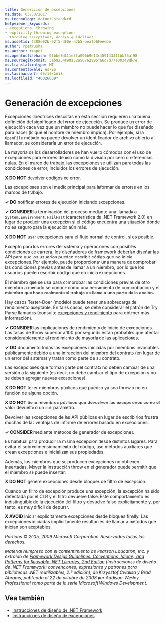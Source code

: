 ```yaml
---
title: Generación de excepciones
ms.date: 03/30/2017
ms.technology: dotnet-standard
helpviewer_keywords:
- exceptions, throwing
- explicitly throwing exceptions
- throwing exceptions, design guidelines
ms.assetid: 5388e02b-52f5-460e-a2b5-eeafe60eeebe
author: rpetrusha
ms.author: ronpet
ms.openlocfilehash: 9fbbe84811e3fa096b9e13c459143311bb75a198
ms.sourcegitcommit: 3ab9254890a52a50762995fa6d7d77a00348db7e
ms.translationtype: MT
ms.contentlocale: es-ES
ms.lasthandoff: 09/19/2018
ms.locfileid: "46326639"
---
```

# <a name="exception-throwing"></a>Generación de excepciones
Excepciones directrices descritas en esta sección requieren una buena definición del significado del error de ejecución. Se produce un error de ejecución cada vez que un miembro no puede hacer lo que fue diseñado para hacer (lo que el nombre de miembro implica). Por ejemplo, si la `OpenFile` método no puede devolver un identificador de archivo abierto al llamador, se consideraría un error de ejecución.  
  
 La mayoría de los desarrolladores se han vuelto cómodos con el uso de excepciones para errores de uso como la división por cero o referencias nulas. En el marco de trabajo, las excepciones se utilizan para todas las condiciones de error, incluidos los errores de ejecución.  
  
 **X DO NOT** devolver códigos de error.  
  
 Las excepciones son el medio principal para informar de errores en los marcos de trabajo.  
  
 **✓ DO** notificar errores de ejecución iniciando excepciones.  
  
 **✓ CONSIDER** la terminación del proceso mediante una llamada a `System.Environment.FailFast` (característica de .NET Framework 2.0) en lugar de producir una excepción si el código encuentra una situación donde no es seguro para la ejecución aún más.  
  
 **X DO NOT** usar excepciones para el flujo normal de control, si es posible.  
  
 Excepto para los errores del sistema y operaciones con posibles condiciones de carrera, los diseñadores de framework deberían diseñar las API para que los usuarios pueden escribir código que no inicia excepciones. Por ejemplo, puede proporcionar una manera de comprobar las condiciones previas antes de llamar a un miembro, por lo que los usuarios pueden escribir código que no inicia excepciones.  
  
 El miembro que se usa para comprobar las condiciones previas de otro miembro a menudo se conoce como una herramienta de comprobación y el miembro que hace realmente el trabajo se llama a una parte de la acción.  
  
 Hay casos Tester-Doer (modelo) puede tener una sobrecarga de rendimiento aceptable. En tales casos, se debe considerar el patrón de Try Parse llamados (consulte [excepciones y rendimiento](../../../docs/standard/design-guidelines/exceptions-and-performance.md) para obtener más información).  
  
 **✓ CONSIDER** las implicaciones de rendimiento de inicio de excepciones. Las tasas de throw superior a 100 por segundo están probables que afectar considerablemente al rendimiento de mayoría de las aplicaciones.  
  
 **✓ DO** documento todas las excepciones iniciadas por miembros invocables públicamente debido a una infracción del miembro del contrato (en lugar de un error del sistema) y tratan como parte de su contrato.  
  
 Las excepciones que forman parte del contrato no deben cambiar de una versión a la siguiente (es decir, no debe cambiar el tipo de excepción y no se deben agregar nuevas excepciones).  
  
 **X DO NOT** tener miembros públicos que pueden ya sea throw o no en función de alguna opción.  
  
 **X DO NOT** tiene miembros públicos que devuelven las excepciones como el valor devuelto o un `out` parámetro.  
  
 Devolver las excepciones de las API públicas en lugar de escribirlos frustra muchas de las ventajas de informe de errores basado en excepciones.  
  
 **✓ CONSIDER** mediante métodos de generador de excepciones.  
  
 Es habitual para producir la misma excepción desde distintos lugares. Para evitar el sobredimensionamiento del código, use métodos auxiliares que crean excepciones e inicializan sus propiedades.  
  
 Además, los miembros que se producen excepciones no obtienen insertadas. Mover la instrucción throw en el generador puede permitir que el miembro se puede insertar.  
  
 **X DO NOT** genere excepciones desde bloques de filtro de excepción.  
  
 Cuando un filtro de excepción produce una excepción, la excepción ha sido detectada por el CLR y el filtro devuelve false. Este comportamiento es indistinguible de la ejecución del filtro y devuelve false explícitamente y, por tanto, es muy difícil de depurar.  
  
 **X AVOID** iniciar explícitamente excepciones desde bloques finally. Las excepciones iniciadas implícitamente resultantes de llamar a métodos que inician son aceptables.  
  
 *Portions © 2005, 2009 Microsoft Corporation. Reservados todos los derechos.*  
  
 *Material reimpreso con el consentimiento de Pearson Education, Inc. y extraído de [Framework Design Guidelines: Conventions, Idioms, and Patterns for Reusable .NET Libraries, 2nd Edition](https://www.informit.com/store/framework-design-guidelines-conventions-idioms-and-9780321545619) (Instrucciones de diseño de .NET Framework: convenciones, expresiones y patrones para bibliotecas .NET reutilizables, 2.ª edición), de Krzysztof Cwalina y Brad Abrams, publicado el 22 de octubre de 2008 por Addison-Wesley Professional como parte de la serie Microsoft Windows Development.*  
  
## <a name="see-also"></a>Vea también

- [Instrucciones de diseño de .NET Framework](../../../docs/standard/design-guidelines/index.md)  
- [Instrucciones de diseño de excepciones](../../../docs/standard/design-guidelines/exceptions.md)
